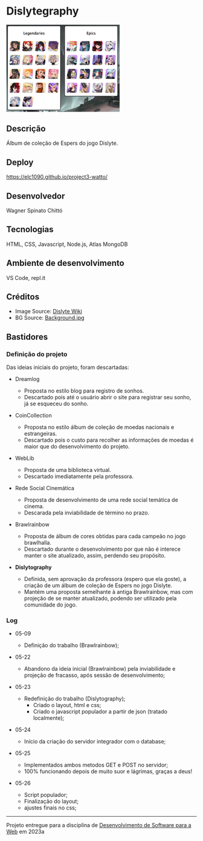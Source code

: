 # Dislytegraphy

<img src="https://raw.githubusercontent.com/elc1090/project3-watto/main/src/screenshot.png" alt="Screenshot do projeto" width="300">

## Descrição

Álbum de coleção de Espers do jogo Dislyte.

## Deploy

https://elc1090.github.io/project3-watto/

## Desenvolvedor

Wagner Spinato Chittó


## Tecnologias

HTML, CSS, Javascript, Node.js, Atlas MongoDB

## Ambiente de desenvolvimento

VS Code, repl.it

## Créditos

- Image Source: [Dislyte Wiki](https://dislyte.fandom.com/wiki)
- BG Source: [Background.jpg](https://rare-gallery.com/1360363-dislyte-4k-ultra-hd-wallpaper.html)

## Bastidores

### Definição do projeto

Das ideias iniciais do projeto, foram descartadas:

- Dreamlog
    - Proposta no estilo blog para registro de sonhos.
    - Descartado pois até o usuário abrir o site para registrar seu sonho, já se esqueceu do sonho.

- CoinCollection
    - Proposta no estilo álbum de coleção de moedas nacionais e estrangeiras.
    - Descartado pois o custo para recolher as informações de moedas é maior que do desenvolvimento do projeto.

- WebLib
    - Proposta de uma biblioteca virtual.
    - Descartado imediatamente pela professora.

- Rede Social Cinemática
    - Proposta de desenvolvimento de uma rede social temática de cinema.
    - Descarada pela inviabilidade de término no prazo.

- Brawlrainbow
    - Proposta de álbum de cores obtidas para cada campeão no jogo brawlhalla.
    - Descartado durante o desenvolvimento por que não é interece manter o site atualizado, assim, perdendo seu propósito.

- **Dislytography**
    - Definida, sem aprovação da professora (espero que ela goste), a criação de um álbum de coleção de Espers no jogo Dislyte.
    - Mantém uma proposta semelhante à antiga Brawlrainbow, mas com projeção de se manter atualizado, podendo ser utilizado pela comunidade do jogo.

### Log

- 05-09
    - Definição do trabalho (Brawlrainbow);

- 05-22
    - Abandono da ideia inicial (Brawlrainbow) pela inviabilidade e projeção de fracasso, após sessão de desenvolvimento;

- 05-23
    - Redefinição do trabalho (Dislytography);
        - Criado o layout, html e css;
        - Criado o javascript populador a partir de json (tratado localmente);

- 05-24
    - Início da criação do servidor integrador com o database;

- 05-25
    - Implementados ambos metodos GET e POST no servidor;
    - 100% funcionando depois de muito suor e lágrimas, graças a deus!

- 05-26
    - Script populador;
    - Finalização do layout;
    - ajustes finais no css;


---
Projeto entregue para a disciplina de [Desenvolvimento de Software para a Web](http://github.com/andreainfufsm/elc1090-2023a) em 2023a